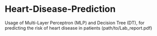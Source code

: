 # Heart-Disease-Prediction
Usage of  Multi-Layer Perceptron (MLP) and Decision Tree (DT), for predicting the risk of heart disease in patients (path/to/Lab_report.pdf)
